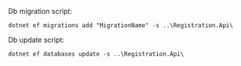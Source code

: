 
Db migration script:

```dotnet ef migrations add "MigrationName" -s ..\Registration.Api\```

Db update script:

```dotnet ef databases update -s ..\Registration.Api\```
